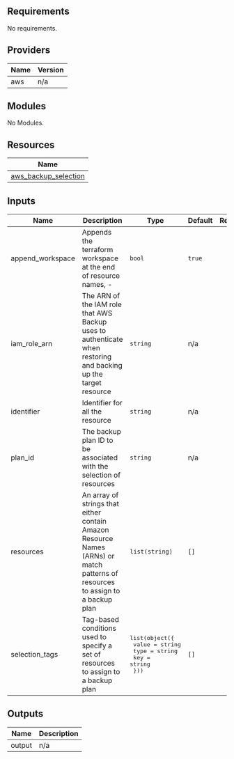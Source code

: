 <!-- BEGINNING OF PRE-COMMIT-TERRAFORM DOCS HOOK -->
## Requirements

No requirements.

## Providers

| Name | Version |
|------|---------|
| aws | n/a |

## Modules

No Modules.

## Resources

| Name |
|------|
| [aws_backup_selection](https://registry.terraform.io/providers/hashicorp/aws/latest/docs/resources/backup_selection) |

## Inputs

| Name | Description | Type | Default | Required |
|------|-------------|------|---------|:--------:|
| append\_workspace | Appends the terraform workspace at the end of resource names, <identifier>-<worspace> | `bool` | `true` | no |
| iam\_role\_arn | The ARN of the IAM role that AWS Backup uses to authenticate when restoring and backing up the target resource | `string` | n/a | yes |
| identifier | Identifier for all the resource | `string` | n/a | yes |
| plan\_id | The backup plan ID to be associated with the selection of resources | `string` | n/a | yes |
| resources | An array of strings that either contain Amazon Resource Names (ARNs) or match patterns of resources to assign to a backup plan | `list(string)` | `[]` | no |
| selection\_tags | Tag-based conditions used to specify a set of resources to assign to a backup plan | <pre>list(object({<br>    value = string<br>    type  = string<br>    key   = string<br>  }))</pre> | `[]` | no |

## Outputs

| Name | Description |
|------|-------------|
| output | n/a |
<!-- END OF PRE-COMMIT-TERRAFORM DOCS HOOK -->